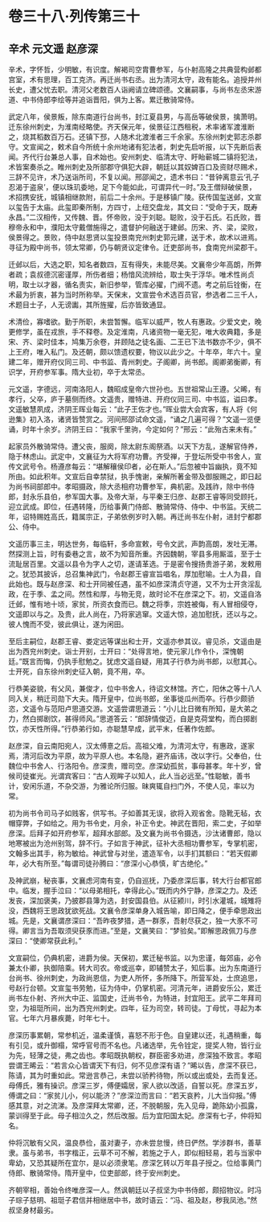 # 卷三十八·列传第三十

## 辛术 元文遥 赵彦深

辛术，字怀哲，少明敏，有识度。解褐司空胄曹参军，与仆射高隆之共典营构邺都宫室，术有思理，百工克济。再迁尚书右丞。出为清河太守，政有能名。追授并州长史，遭父忧去职。清河父老数百人诣阙请立碑颂德。文襄嗣事，与尚书左丞宋游道、中书侍郎李绘等并追诣晋阳，俱为上客。累迁散骑常侍。

武定八年，侯景叛，除东南道行台尚书，封江夏县男，与高岳等破侯景，擒萧明。迁东徐州刺史，为淮南经略使。齐天保元年，侯景征江西租税，术率诸军渡淮断之，烧其稻数百万石。还镇下邳，人随术北渡淮者三千余家。东徐州刺史郭志杀郡守。文宣闻之，敕术自今所统十余州地诸有犯法者，刺史先启听报，以下先断后表闻。齐代行台兼总人事，自术始也。安州刺史、临清太守、盱眙蕲城二镇将犯法，术皆案奏杀之。睢州刺史及所部郡守俱犯大辟，朝廷以其奴婢百口及资财尽赐术，三辞不见许，术乃送诣所司，不复以闻。邢邵闻之，遗术书曰：“昔钟离意云‘孔子忍渴于盗泉’，便以珠玑委地，足下今能如此，可谓异代一时。”及王僧辩破侯景，术招携安抚，城镇相继款附，前后二十余州。于是移镇广陵。获传国玺送邺，文宣以玺告于太庙。此玺即秦所制，方四寸，上纽交盘龙，其文曰：“受命于天，既寿永昌。”二汉相传，又传魏、晋。怀帝败，没于刘聪。聪败，没于石氏。石氏败，晋穆帝永和中，濮阳太守戴僧施得之，遣督护何融送于建邺。历宋、齐、梁，梁败，侯景得之。景败，侍中赵思贤以玺投景南兖州刺史郭元建，送于术，故术以进焉。寻征为殿中尚书，领太常卿，仍与朝贤议定律令。迁吏部尚书，食南兖州梁郡干。

迁邺以后，大选之职，知名者数四，互有得失，未能尽美。文襄帝少年高朗，所弊者疏；袁叔德沉密谨厚，所伤者细；杨愔风流辨给，取士失于浮华。唯术性尚贞明，取士以才器，循名责实，新旧参举，管库必擢，门阀不遗。考之前后铨衡，在术最为折衷，甚为当时所称举。天保末，文宣尝令术选百员官，参选者二三千人，术题目士子，人无谤讟，其所旌擢，后亦皆致通显。

术清俭，寡嗜欲。勤于所职，未尝暂懈。临军以威严，牧人有惠政。少爱文史，晚更修学，虽在戎旅，手不释卷。及定淮南，凡诸资物一毫无犯，唯大收典籍，多是宋、齐、梁时佳本，鸠集万余卷，并顾陆之徒名画、二王已下法书数亦不少，俱不上王府，唯入私门。及还朝，颇以馈遗权要，物议以此少之。十年卒，年六十。皇建二年，赠开府仪同三司、中书监、青州刺史。子阁卿，尚书郎。阁卿弟衡卿，有识学，开府参军事。隋大业初，卒于太常丞。

元文遥，字德远，河南洛阳人，魏昭成皇帝六世孙也。五世祖常山王遵。父晞，有孝行，父卒，庐于墓侧而终。文遥贵，赠特进、开府仪同三司、中书监，谥曰孝。文遥敏慧夙成，济阴王晖业每云：“此子王佐才也。”晖业尝大会宾客，有人将《何逊集》初入洛，诸贤皆赞赏之。河间邢邵试命文遥，“诵之几遍可得？”文遥一览便诵，时年十余岁。济阴王曰：“我家千里驹，今定如何？”邢云：“此殆古来未有。”

起家员外散骑常侍。遭父丧，服阕，除太尉东阁祭酒。以天下方乱，遂解官侍养，隐于林虑山。武定中，文襄征为大将军府功曹。齐受禅，于登坛所受中书舍人，宣传文武号令。杨遵彦每云：“堪解穰侯印者，必在斯人。”后忽被中旨幽执，竟不知所由。如此积年。文宣后自幸禁狱，执手愧谢，亲解所著金带及御服赐之，即日起为尚书祠部郎中。孝昭摄政，除大丞相府功曹参军，典机密。及践祚，除中书侍郎，封永乐县伯，参军国大事。及帝大渐，与平秦王归彦、赵郡王睿等同受顾托，迎立武成。即位，任遇转隆，历给事黄门侍郎、散骑常侍、侍中、中书监。天统二年，诏特赐姓高氏，籍属宗正，子弟依例岁时入朝。再迁尚书左仆射，进封宁都郡公、侍中。

文遥历事三主，明达世务，每临轩，多命宣敕，号令文武，声韵高朗，发吐无滞。然探测上旨，时有委巷之言，故不为知音所重。齐因魏朝，宰县多用厮滥，至于士流耻居百里。文遥以县令为字人之切，遂请革选。于是密令搜扬贵游子弟，发敕用之。犹恐其披诉，总召集神武门，令赵郡王睿宣旨唱名，厚加慰喻。士人为县，自此始也。既与赵彦深、和士开同被任遇，虽不如彦深清贞守道，又不为士开贪淫乱政，在于季、孟之间。然性和厚，与物无竞，故时论不在彦深之下。初，文遥自洛迁邺，惟有地十顷，家贫，所资衣食而已。魏之将季，宗姓被侮，有人冒相侵夺，文遥即以与之。及贵，此人尚在，乃将家逃窜。文遥大惊，追加慰抚，还以与之。彼人愧而不受，彼此俱让，遂为闲田。

至后主嗣位，赵郡王睿、娄定远等谋出和士开，文遥亦参其议。睿见杀，文遥由是出为西兖州刺史。诣士开别，士开曰：“处得言地，使元家儿作令仆，深愧朝廷。”既言而悔，仍执手慰勉之。犹虑文遥自疑，用其子行恭为尚书郎，以慰其心。士开死，自东徐州刺史征入朝，竟不用，卒。

行恭美姿貌，有父风，兼俊才，位中书舍人，待诏文林馆。齐亡，阳休之等十八人同入关，稍迁司勋下大夫。隋开皇中，位尚书郎，坐事徙瓜州而卒。行恭少颇骄恣，文遥令与范阳卢思道交游。文遥尝谓思道云：“小儿比日微有所知，是大弟之力，然白掷剧饮，甚得师风。”思道答云：“郎辞情俊迈，自是克荷堂构，而白掷剧饮，亦天性所得。”行恭弟行如，亦聪慧早成，武平末，任著作佐郎。

赵彦深，自云南阳宛人，汉太傅憙之后。高祖父难，为清河太守，有惠政，遂家焉，清河后改为平原，故为平原人也。本名隐，避齐庙讳，改以字行。父奉伯，仕魏位中书舍人、行洛阳令。彦深贵，赠司空。彦深幼孤贫，事母甚孝。年十岁，曾候司徒崔光。光谓宾客曰：“古人观眸子以知人，此人当必远至。”性聪敏，善书计，安闲乐道，不杂交游，为雅论所归服。昧爽辄自扫门外，不使人见，率以为常。

初为尚书令司马子如贱客，供写书。子如善其无误，欲将入观省舍。隐靴无毡，衣帽穿弊，子如给之。用为书令史，月余，补正令史。神武在晋阳，索二史，子如举彦深。后拜子如开府参军，超拜水部郎。及文襄为尚书令摄选，沙汰诸曹郎，隐以地寒被出为沧州别驾，辞不行。子如言于神武，征补大丞相功曹参军，专掌机密，文翰多出其手，称为敏给。神武曾与对坐，遣造军令，以手扪其额曰：“若天假卿年，必大有所至。”每谓司徒孙腾曰：“彦深小心恭慎，旷古绝伦。”

及神武崩，秘丧事，文襄虑河南有变，仍自巡抚，乃委彦深后事，转大行台都官郎中。临发，握手泣曰：“以母弟相托，幸得此心。”既而内外宁静，彦深之力。及还发丧，深加褒美，乃披郡县簿为选，封安国县伯。从征颍川，时引水灌城，城雉将没，西魏将王思政犹欲死战。文襄令彦深单身入城告喻，即日降之，便手牵思政出城。先是，文襄谓彦深曰：“吾昨夜梦猎，遇一群豕，吾射尽获之，独一大豕不可得。卿言当为吾取须臾获豕而进。”至是，文襄笑曰：“梦验矣。”即解思政佩刀与彦深曰：“使卿常获此利。”

文宣嗣位，仍典机密，进爵为侯。天保初，累迁秘书监。以为忠谨，每郊庙，必令兼太仆卿，执御陪乘。转大司农。帝或巡幸，即辅赞太子，知后事。出为东南道行台尚书、徐州刺史，为政尚恩信，为吏人所怀，多所降下。所营军处，士庶追思，号赵行台顿。文宣玺书劳勉，征为侍中，仍掌机密。河清元年，进爵安乐公，累迁尚书左仆射、齐州大中正、监国史，迁尚书令，为特进，封宜阳王。武平二年拜司空，为祖珽所间，出为西兖州刺史。四年，征为司空，转司徒。丁母忧，寻起为本官。七年六月暴疾薨，时年七十。

彦深历事累朝，常参机近，温柔谨慎，喜怒不形于色。自皇建以还，礼遇稍重，每有引见，或升御榻，常呼官号而不名也。凡诸选举，先令铨定，提奖人物，皆行业为先，轻薄之徒，弗之齿也。孝昭既执朝权，群臣密多劝进，彦深独不致言。孝昭尝谓王晞云：“若言众心皆谓天下有归，何不见彦深有语？”晞以告，彦深不获已，陈请，其为时重如此。常逊言恭己，未尝以骄矜待物，所以或出或处，去而复还。母傅氏，雅有操识。彦深三岁，傅便孀居，家人欲以改适，自誓以死。彦深五岁，傅谓之曰：“家贫儿小，何以能济？”彦深泣而言曰：“若天哀矜，儿大当仰报。”傅感其意，对之流涕。及彦深拜太常卿，还，不脱朝服，先入见母，跪陈幼小孤露，蒙训得至于此。母子相泣久之，然后改服。后为宜阳国太妃。彦深有七子，仲将知名。

仲将沉敏有父风，温良恭俭，虽对妻子，亦未尝怠慢，终日俨然。学涉群书，善草隶。虽与弟书，书字楷正，云草不可不解，若施之于人，即似相轻易，若与当家中卑幼，又恐其疑所在宜尔，是以必须隶笔。彦深乞转以万年县子授之。位给事黄门侍郎、散骑常侍。隋开皇中，位吏部郎，终于安州刺史。

齐朝宰相，善始令终唯彦深一人。然讽朝廷以子叔坚为中书侍郎，颇招物议。时冯子琮子慈明、祖珽子君信并相继居中书，故时语云：“冯、祖及赵，秽我凤池。”然叔坚身材最劣。
